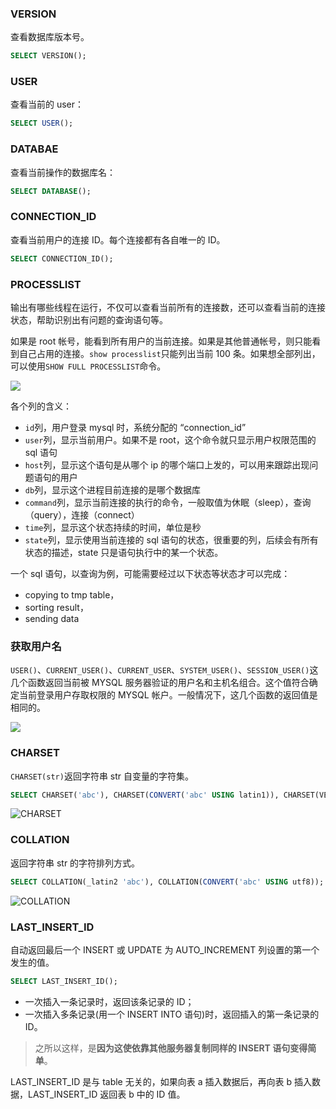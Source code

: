 ### VERSION

查看数据库版本号。

```sql
SELECT VERSION();
```

### USER

查看当前的 user：

```sql
SELECT USER();
```

### DATABAE

查看当前操作的数据库名：

```sql
SELECT DATABASE();
```

### CONNECTION_ID

查看当前用户的连接 ID。每个连接都有各自唯一的 ID。

```sql
SELECT CONNECTION_ID();
```

### PROCESSLIST

输出有哪些线程在运行，不仅可以查看当前所有的连接数，还可以查看当前的连接状态，帮助识别出有问题的查询语句等。

如果是 root 帐号，能看到所有用户的当前连接。如果是其他普通帐号，则只能看到自己占用的连接。`show processlist`只能列出当前 100 条。如果想全部列出，可以使用`SHOW FULL PROCESSLIST`命令。

![](http://cnd.qiniu.lin07ux.cn/markdown/1472301719830.png)

各个列的含义：

* `id`列，用户登录 mysql 时，系统分配的 “connection_id”
* `user`列，显示当前用户。如果不是 root，这个命令就只显示用户权限范围的 sql 语句
* `host`列，显示这个语句是从哪个 ip 的哪个端口上发的，可以用来跟踪出现问题语句的用户
* `db`列，显示这个进程目前连接的是哪个数据库
* `command`列，显示当前连接的执行的命令，一般取值为休眠（sleep），查询（query），连接（connect）
* `time`列，显示这个状态持续的时间，单位是秒
* `state`列，显示使用当前连接的 sql 语句的状态，很重要的列，后续会有所有状态的描述，state 只是语句执行中的某一个状态。

一个 sql 语句，以查询为例，可能需要经过以下状态等状态才可以完成：

* copying to tmp table，
* sorting result，
* sending data

### 获取用户名

`USER()`、`CURRENT_USER()`、`CURRENT_USER`、`SYSTEM_USER()`、`SESSION_USER()`这几个函数返回当前被 MYSQL 服务器验证的用户名和主机名组合。这个值符合确定当前登录用户存取权限的 MYSQL 帐户。一般情况下，这几个函数的返回值是相同的。

![](http://cnd.qiniu.lin07ux.cn/markdown/1472301992037.png)

### CHARSET

`CHARSET(str)`返回字符串 str 自变量的字符集。

```sql
SELECT CHARSET('abc'), CHARSET(CONVERT('abc' USING latin1)), CHARSET(VERSION());
```

![CHARSET](http://cnd.qiniu.lin07ux.cn/markdown/1472302149302.png)

### COLLATION

返回字符串 str 的字符排列方式。

```sql
SELECT COLLATION(_latin2 'abc'), COLLATION(CONVERT('abc' USING utf8));
```

![COLLATION](http://cnd.qiniu.lin07ux.cn/markdown/1472303460697.png)

### LAST_INSERT_ID

自动返回最后一个 INSERT 或 UPDATE 为 AUTO_INCREMENT 列设置的第一个发生的值。

```sql
SELECT LAST_INSERT_ID();
```

* 一次插入一条记录时，返回该条记录的 ID；
* 一次插入多条记录(用一个 INSERT INTO 语句)时，返回插入的第一条记录的 ID。

> 之所以这样，是**因为这使依靠其他服务器复制同样的 INSERT 语句变得简单**。

LAST_INSERT_ID 是与 table 无关的，如果向表 a 插入数据后，再向表 b 插入数据，LAST_INSERT_ID 返回表 b 中的 ID 值。




